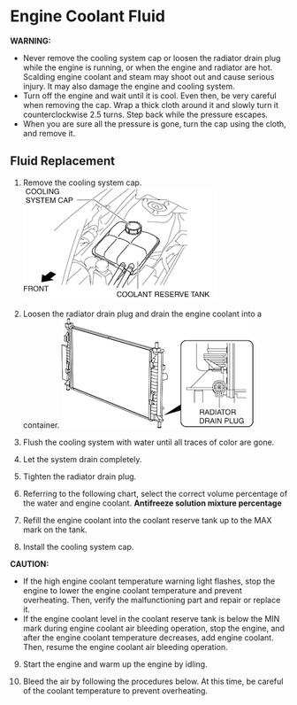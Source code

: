 

# Engine Coolant Fluid

__WARNING:__

* Never remove the cooling system cap or loosen the radiator drain plug while the engine is running, or when the engine and radiator are hot. Scalding engine coolant and steam may shoot out and cause serious injury. It may also damage the engine and cooling system.
* Turn off the engine and wait until it is cool. Even then, be very careful when removing the cap. Wrap a thick cloth around it and slowly turn it counterclockwise 2.5 turns. Step back while the pressure escapes.
* When you are sure all the pressure is gone, turn the cap using the cloth, and remove it.

## Fluid Replacement

1) Remove the cooling system cap. ![container](coolant_container.gif) 

2) Loosen the radiator drain plug and drain the engine coolant into a container. ![radiator](coolant_radiator.gif)

3) Flush the cooling system with water until all traces of color are gone. 

4) Let the system drain completely. 

5) Tighten the radiator drain plug. 

6) Referring to the following chart, select the correct volume percentage of the water and engine coolant. **Antifreeze solution mixture percentage**

7) Refill the engine coolant into the coolant reserve tank up to the MAX mark on the tank. 

8) Install the cooling system cap. 

__CAUTION:__

* If the high engine coolant temperature warning light flashes, stop the engine to lower the engine coolant temperature and prevent overheating. Then, verify the malfunctioning part and repair or replace it.
* If the engine coolant level in the coolant reserve tank is below the MIN mark during engine coolant air bleeding operation, stop the engine, and after the engine coolant temperature decreases, add engine coolant. Then, resume the engine coolant air bleeding operation.

9) Start the engine and warm up the engine by idling. 

10) Bleed the air by following the procedures below. At this time, be careful of the coolant temperature to prevent overheating. 
